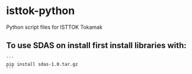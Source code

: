 # isttok-python
Python script files for ISTTOK Tokamak

## To use SDAS on install first install libraries with:
``````````
```
pip install sdas-1.0.tar.gz
```
